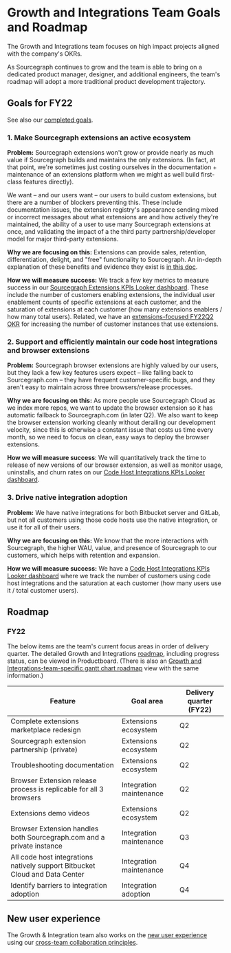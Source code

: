 # Growth and Integrations Team Goals and Roadmap

The Growth and Integrations team focuses on high impact projects aligned with the company's OKRs.

As Sourcegraph continues to grow and the team is able to bring on a dedicated product manager, designer, and additional engineers, the team's roadmap will adopt a more traditional product development trajectory.

## Goals for FY22

See also our [completed goals](../../../../departments/product-engineering/engineering/cloud/growth-and-integrations/goals_completed.md).

### 1. Make Sourcegraph extensions an active ecosystem

**Problem:** Sourcegraph extensions won't grow or provide nearly as much value if Sourcegraph builds and maintains the only extensions. (In fact, at that point, we're sometimes just costing ourselves in the documentation + maintenance of an extensions platform when we might as well build first-class features directly).

We want – and our users want – our users to build custom extensions, but there are a number of blockers preventing this. These include documentation issues, the extension registry's appearance sending mixed or incorrect messages about what extensions are and how actively they're maintained, the ability of a user to use many Sourcegraph extensions at once, and validating the impact of a the third party partnership/developer model for major third-party extensions.

**Why we are focusing on this:** Extensions can provide sales, retention, differentiation, delight, and "free" functionality to Sourcegraph. An in-depth explanation of these benefits and evidence they exist is [in this doc](https://docs.google.com/document/d/1bpyQWEkrFS3Uk0TQ3kXWJfR1ZPvWYKr020ufnm1TFsQ/edit).

**How we will measure success:** We track a few key metrics to measure success in our [Sourcegraph Extensions KPIs Looker dashboard](https://sourcegraph.looker.com/dashboards/165). These include the number of customers enabling extensions, the individual user enablement counts of specific extensions at each customer, and the saturation of extensions at each customer (how many extensions enablers / how many total users). Related, we have an [extensions-focused FY22Q2 OKR](https://docs.google.com/spreadsheets/d/1pNXVev2JtYC94lB1NIfsc8OqyYnnSFn7p5PYFcniblE/edit#gid=1673112721) for increasing the number of customer instances that use extensions.

### 2. Support and efficiently maintain our code host integrations and browser extensions

**Problem:** Sourcegraph browser extensions are highly valued by our users, but they lack a few key features users expect – like falling back to Sourcegraph.com – they have frequent customer-specific bugs, and they aren't easy to maintain across three browsers/release processes.

**Why we are focusing on this:** As more people use Sourcegraph Cloud as we index more repos, we want to update the browser extension so it has automatic fallback to Sourcegraph.com (in later Q2). We also want to keep the browser extension working cleanly without derailing our development velocity, since this is otherwise a constant issue that costs us time every month, so we need to focus on clean, easy ways to deploy the browser extensions.

**How we will measure success**: We will quantitatively track the time to release of new versions of our browser extension, as well as monitor usage, uninstalls, and churn rates on our [Code Host Integrations KPIs Looker dashboard](https://sourcegraph.looker.com/dashboards/144).

### 3. Drive native integration adoption

**Problem:** We have native integrations for both Bitbucket server and GitLab, but not all customers using those code hosts use the native integration, or use it for all of their users.

**Why we are focusing on this:** We know that the more interactions with Sourcegraph, the higher WAU, value, and presence of Sourcegraph to our customers, which helps with retention and expansion.

**How we will measure success:** We have a [Code Host Integrations KPIs Looker dashboard](https://sourcegraph.looker.com/dashboards/144) where we track the number of customers using code host integrations and the saturation at each customer (how many users use it / total customer users).

## Roadmap

### FY22

The below items are the team's current focus areas in order of delivery quarter. The detailed Growth and Integrations [roadmap](https://sourcegraph.productboard.com/feature-board/2689572-fy2022-roadmap-developer-insights), including progress status, can be viewed in Productboard. (There is also an [Growth and Integrations-team-specific gantt chart roadmap](https://sourcegraph.productboard.com/roadmap/2748745-extensibility-features-timeline-roadmap) view with the same information.)

| Feature                                                                     | Goal area               | Delivery quarter (FY22) |
| --------------------------------------------------------------------------- | ----------------------- | ----------------------- |
| Complete extensions marketplace redesign                                    | Extensions ecosystem    | Q2                      |
| Sourcegraph extension partnership (private)                                 | Extensions ecosystem    | Q2                      |
| Troubleshooting documentation                                               | Extensions ecosystem    | Q2                      |
| Browser Extension release process is replicable for all 3 browsers          | Integration maintenance | Q2                      |
| Extensions demo videos                                                      | Extensions ecosystem    | Q2                      |
| Browser Extension handles both Sourcegraph.com and a private instance       | Integration maintenance | Q3                      |
| All code host integrations natively support Bitbucket Cloud and Data Center | Integration maintenance | Q4                      |
| Identify barriers to integration adoption                                   | Integration adoption    | Q4                      |

## New user experience

The Growth & Integration team also works on the [new user experience](../../../../departments/product-engineering/process/new-user-experience.md) using our [cross-team collaboration principles](../../../../departments/product-engineering/process/cross-org-team-collab.md).
